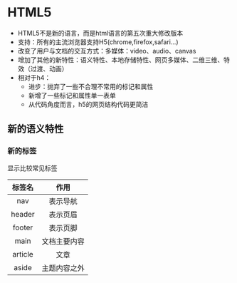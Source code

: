 # HTML5 

* HTML5不是新的语言，而是html语言的第五次重大修改版本
* 支持：所有的主流浏览器支持H5(chrome,firefox,safari...)
* 改变了用户与文档的交互方式：多媒体：video、audio、canvas
* 增加了其他的新特性：语义特性、本地存储特性、网页多媒体、二维三维、特效（过渡、动画）
* 相对于h4：
  * 进步：抛弃了一些不合理不常用的标记和属性
  * 新增了一些标记和属性单一表单
  * 从代码角度而言，h5的网页结构代码更简洁

## 新的语义特性

### 新的标签

显示比较常见标签

| 标签名  |     作用     |
| :-----: | :----------: |
|   nav   |   表示导航   |
| header  |   表示页眉   |
| footer  |   表示页脚   |
|  main   | 文档主要内容 |
| article |     文章     |
|  aside  | 主题内容之外 |

